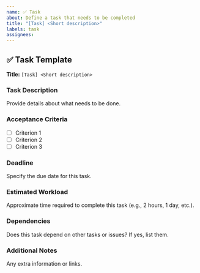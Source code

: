 ```yaml
---
name: ✅ Task
about: Define a task that needs to be completed
title: "[Task] <Short description>"
labels: task
assignees: 
---
```


## ✅ Task Template

**Title:** `[Task] <Short description>`

### Task Description
Provide details about what needs to be done.

### Acceptance Criteria
- [ ] Criterion 1  
- [ ] Criterion 2  
- [ ] Criterion 3  

### Deadline
Specify the due date for this task.

### Estimated Workload
Approximate time required to complete this task (e.g., 2 hours, 1 day, etc.).

### Dependencies
Does this task depend on other tasks or issues? If yes, list them.

### Additional Notes
Any extra information or links.
